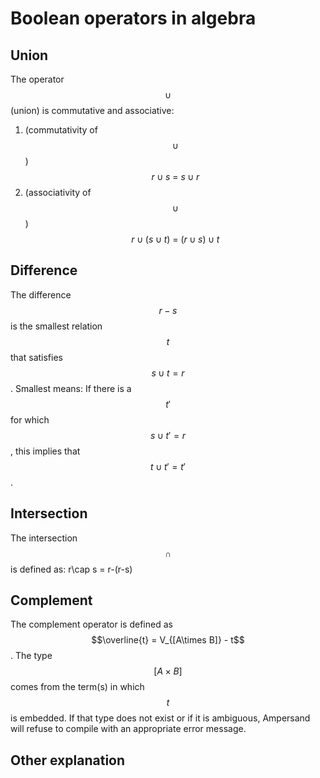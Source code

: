 # Boolean operators in algebra

## Union

The operator $$\cup$$ \(union\) is commutative and associative:

1. \(commutativity of $$\cup$$\)     $$r\cup s\ =\ s\cup r$$
2. \(associativity of $$\cup$$\)        $$r\cup (s\cup t)\ =\ (r\cup s)\cup t$$

## Difference

The difference $$r-s$$ is the smallest relation $$t$$ that satisfies $$s\cup t=r$$. Smallest means: If there is a $$t'$$ for which $$s\cup t'=r$$, this implies that $$t\cup t'=t'$$.

## Intersection

The intersection $$\cap$$ is defined as: r\cap s = r-\(r-s\)

## Complement

The complement operator is defined as $$\overline{t} = V_{[A\times B]} - t$$. The type $$[A\times B]$$ comes from the term\(s\) in which $$t$$ is embedded. If that type does not exist or if it is ambiguous, Ampersand will refuse to compile with an appropriate error message.

## Other explanation

